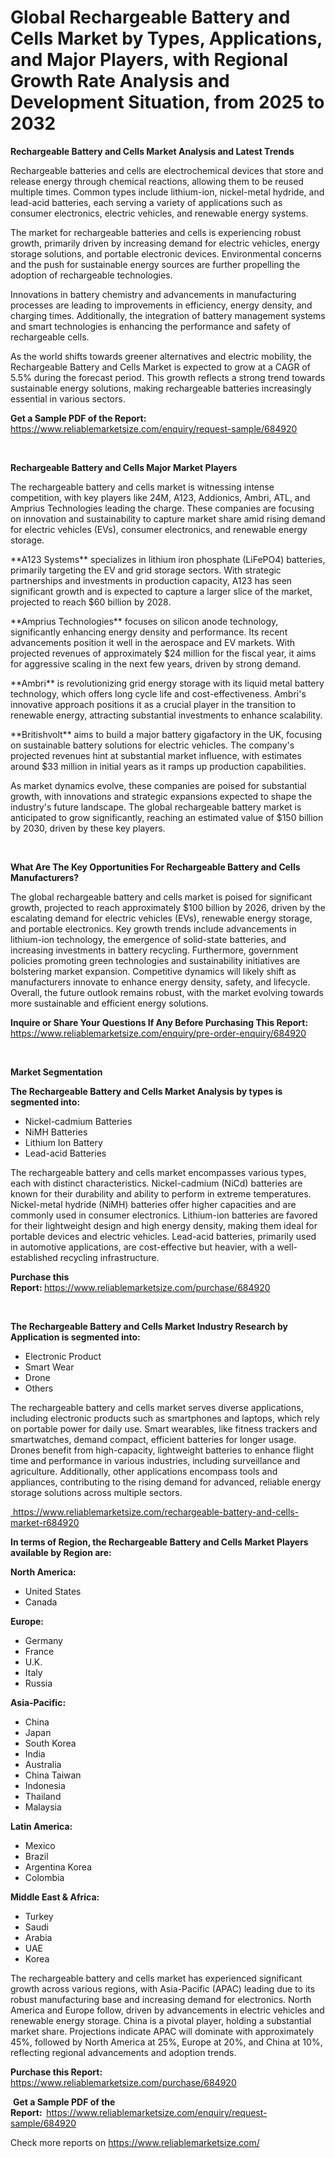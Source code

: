 <p><h1>Global Rechargeable Battery and Cells Market by Types, Applications, and Major Players, with Regional Growth Rate Analysis and Development Situation, from 2025 to 2032</h1></p><p><strong>Rechargeable Battery and Cells Market Analysis and Latest Trends</strong></p>
<p><p>Rechargeable batteries and cells are electrochemical devices that store and release energy through chemical reactions, allowing them to be reused multiple times. Common types include lithium-ion, nickel-metal hydride, and lead-acid batteries, each serving a variety of applications such as consumer electronics, electric vehicles, and renewable energy systems. </p><p>The market for rechargeable batteries and cells is experiencing robust growth, primarily driven by increasing demand for electric vehicles, energy storage solutions, and portable electronic devices. Environmental concerns and the push for sustainable energy sources are further propelling the adoption of rechargeable technologies. </p><p>Innovations in battery chemistry and advancements in manufacturing processes are leading to improvements in efficiency, energy density, and charging times. Additionally, the integration of battery management systems and smart technologies is enhancing the performance and safety of rechargeable cells. </p><p>As the world shifts towards greener alternatives and electric mobility, the Rechargeable Battery and Cells Market is expected to grow at a CAGR of 5.5% during the forecast period. This growth reflects a strong trend towards sustainable energy solutions, making rechargeable batteries increasingly essential in various sectors.</p></p>
<p><strong>Get a Sample PDF of the Report:&nbsp;</strong> <a href="https://www.reliablemarketsize.com/enquiry/request-sample/684920?utm_campaign=3197&utm_medium=2&utm_source=Github&utm_content=ia&utm_term=29032025&utm_id=rechargeable-battery-and-cells">https://www.reliablemarketsize.com/enquiry/request-sample/684920</a></p>
<p>&nbsp;</p>
<p><strong>Rechargeable Battery and Cells Major Market Players</strong></p>
<p><p>The rechargeable battery and cells market is witnessing intense competition, with key players like 24M, A123, Addionics, Ambri, ATL, and Amprius Technologies leading the charge. These companies are focusing on innovation and sustainability to capture market share amid rising demand for electric vehicles (EVs), consumer electronics, and renewable energy storage.</p><p>**A123 Systems** specializes in lithium iron phosphate (LiFePO4) batteries, primarily targeting the EV and grid storage sectors. With strategic partnerships and investments in production capacity, A123 has seen significant growth and is expected to capture a larger slice of the market, projected to reach $60 billion by 2028.</p><p>**Amprius Technologies** focuses on silicon anode technology, significantly enhancing energy density and performance. Its recent advancements position it well in the aerospace and EV markets. With projected revenues of approximately $24 million for the fiscal year, it aims for aggressive scaling in the next few years, driven by strong demand.</p><p>**Ambri** is revolutionizing grid energy storage with its liquid metal battery technology, which offers long cycle life and cost-effectiveness. Ambri's innovative approach positions it as a crucial player in the transition to renewable energy, attracting substantial investments to enhance scalability.</p><p>**Britishvolt** aims to build a major battery gigafactory in the UK, focusing on sustainable battery solutions for electric vehicles. The company's projected revenues hint at substantial market influence, with estimates around $33 million in initial years as it ramps up production capabilities.</p><p>As market dynamics evolve, these companies are poised for substantial growth, with innovations and strategic expansions expected to shape the industry's future landscape. The global rechargeable battery market is anticipated to grow significantly, reaching an estimated value of $150 billion by 2030, driven by these key players.</p></p>
<p>&nbsp;</p>
<p><strong>What Are The Key Opportunities For Rechargeable Battery and Cells Manufacturers?</strong></p>
<p><p>The global rechargeable battery and cells market is poised for significant growth, projected to reach approximately $100 billion by 2026, driven by the escalating demand for electric vehicles (EVs), renewable energy storage, and portable electronics. Key growth trends include advancements in lithium-ion technology, the emergence of solid-state batteries, and increasing investments in battery recycling. Furthermore, government policies promoting green technologies and sustainability initiatives are bolstering market expansion. Competitive dynamics will likely shift as manufacturers innovate to enhance energy density, safety, and lifecycle. Overall, the future outlook remains robust, with the market evolving towards more sustainable and efficient energy solutions.</p></p>
<p><strong>Inquire or Share Your Questions If Any Before Purchasing This Report:</strong> <a href="https://www.reliablemarketsize.com/enquiry/pre-order-enquiry/684920?utm_campaign=3197&utm_medium=2&utm_source=Github&utm_content=ia&utm_term=29032025&utm_id=rechargeable-battery-and-cells">https://www.reliablemarketsize.com/enquiry/pre-order-enquiry/684920</a></p>
<p>&nbsp;</p>
<p><strong>Market Segmentation</strong></p>
<p><strong>The Rechargeable Battery and Cells Market Analysis by types is segmented into:</strong></p>
<p><ul><li>Nickel-cadmium Batteries</li><li>NiMH Batteries</li><li>Lithium Ion Battery</li><li>Lead-acid Batteries</li></ul></p>
<p><p>The rechargeable battery and cells market encompasses various types, each with distinct characteristics. Nickel-cadmium (NiCd) batteries are known for their durability and ability to perform in extreme temperatures. Nickel-metal hydride (NiMH) batteries offer higher capacities and are commonly used in consumer electronics. Lithium-ion batteries are favored for their lightweight design and high energy density, making them ideal for portable devices and electric vehicles. Lead-acid batteries, primarily used in automotive applications, are cost-effective but heavier, with a well-established recycling infrastructure.</p></p>
<p><strong>Purchase this Report:&nbsp;</strong><a href="https://www.reliablemarketsize.com/purchase/684920?utm_campaign=3197&utm_medium=2&utm_source=Github&utm_content=ia&utm_term=29032025&utm_id=rechargeable-battery-and-cells">https://www.reliablemarketsize.com/purchase/684920</a></p>
<p>&nbsp;</p>
<p><strong>The Rechargeable Battery and Cells Market Industry Research by Application is segmented into:</strong></p>
<p><ul><li>Electronic Product</li><li>Smart Wear</li><li>Drone</li><li>Others</li></ul></p>
<p><p>The rechargeable battery and cells market serves diverse applications, including electronic products such as smartphones and laptops, which rely on portable power for daily use. Smart wearables, like fitness trackers and smartwatches, demand compact, efficient batteries for longer usage. Drones benefit from high-capacity, lightweight batteries to enhance flight time and performance in various industries, including surveillance and agriculture. Additionally, other applications encompass tools and appliances, contributing to the rising demand for advanced, reliable energy storage solutions across multiple sectors.</p></p>
<p><a href="https://www.reliablemarketsize.com/rechargeable-battery-and-cells-market-r684920?utm_campaign=3197&utm_medium=2&utm_source=Github&utm_content=ia&utm_term=29032025&utm_id=rechargeable-battery-and-cells">&nbsp;https://www.reliablemarketsize.com/rechargeable-battery-and-cells-market-r684920</a></p>
<p><strong>In terms of Region, the Rechargeable Battery and Cells Market Players available by Region are:</strong></p>
<p>
    <p> <strong> North America: </strong>
        <ul>
            <li>United States</li>
            <li>Canada</li>
        </ul>
        </p> 
    <p> <strong> Europe: </strong>
        <ul>
            <li>Germany</li>
            <li>France</li>
            <li>U.K.</li>
            <li>Italy</li>
            <li>Russia</li>
        </ul>
        </p> 
    <p> <strong> Asia-Pacific: </strong>
        <ul>
            <li>China</li>
            <li>Japan</li>
            <li>South Korea</li>
            <li>India</li>
            <li>Australia</li>
            <li>China Taiwan</li>
            <li>Indonesia</li>
            <li>Thailand</li>
            <li>Malaysia</li>
        </ul>
        </p> 
    <p> <strong> Latin America: </strong>
        <ul>
            <li>Mexico</li>
            <li>Brazil</li>
            <li>Argentina Korea</li>
            <li>Colombia</li>
        </ul>
        </p> 
    <p> <strong> Middle East & Africa: </strong>
        <ul>
            <li>Turkey</li>
            <li>Saudi</li>
            <li>Arabia</li>
            <li>UAE</li>
            <li>Korea</li>
        </ul>
    </p>
    </p>
<p><p>The rechargeable battery and cells market has experienced significant growth across various regions, with Asia-Pacific (APAC) leading due to its robust manufacturing base and increasing demand for electronics. North America and Europe follow, driven by advancements in electric vehicles and renewable energy storage. China is a pivotal player, holding a substantial market share. Projections indicate APAC will dominate with approximately 45%, followed by North America at 25%, Europe at 20%, and China at 10%, reflecting regional advancements and adoption trends.</p></p>
<p><strong>Purchase this Report: </strong><a href="https://www.reliablemarketsize.com/purchase/684920?utm_campaign=3197&utm_medium=2&utm_source=Github&utm_content=ia&utm_term=29032025&utm_id=rechargeable-battery-and-cells">https://www.reliablemarketsize.com/purchase/684920</a></p>
<p>&nbsp;<strong>Get a Sample PDF of the Report:&nbsp;&nbsp;</strong><a href="https://www.reliablemarketsize.com/enquiry/request-sample/684920?utm_campaign=3197&utm_medium=2&utm_source=Github&utm_content=ia&utm_term=29032025&utm_id=rechargeable-battery-and-cells">https://www.reliablemarketsize.com/enquiry/request-sample/684920</a></p>
<p><strong></strong></p>
<p>Check more reports on <a href="https://www.reliablemarketsize.com/?utm_campaign=3197&utm_medium=2&utm_source=Github&utm_content=ia&utm_term=29032025&utm_id=rechargeable-battery-and-cells">https://www.reliablemarketsize.com/</a></p>